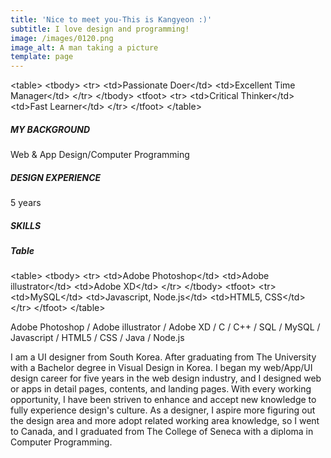 ```yaml
---
title: 'Nice to meet you-This is Kangyeon :)'
subtitle: I love design and programming!
image: /images/0120.png
image_alt: A man taking a picture
template: page
---
```

\<table>
  \<tbody>
\<tr>
\<td>Passionate Doer\</td>
\<td>Excellent Time Manager\</td>
\</tr>
\</tbody>
\<tfoot>
\<tr>
\<td>Critical Thinker\</td>
\<td>Fast Learner\</td>
\</tr>
\</tfoot>
\</table>

##### **MY BACKGROUND**

Web & App Design/Computer Programming

##### **DESIGN EXPERIENCE**

5 years

##### **SKILLS**

##### **Table**

\<table>
\<tbody>
\<tr>
\<td>Adobe Photoshop\</td>
\<td>Adobe illustrator\</td>
\<td>Adobe XD\</td>
\</tr>
\</tbody>
\<tfoot>
\<tr>
\<td>MySQL\</td>
\<td>Javascript, Node.js\</td>
\<td>HTML5, CSS\</td>
\</tr>
\</tfoot>
\</table>

Adobe Photoshop / Adobe illustrator / Adobe XD / C / C++ / SQL / MySQL / Javascript / HTML5 / CSS / Java / Node.js

I am a UI designer from South Korea. After graduating from The University with a Bachelor degree in Visual Design in Korea. I began my web/App/UI design career for five years in the web design industry, and I designed web or apps in detail pages, contents, and landing pages. With every working opportunity, I have been striven to enhance and accept new knowledge to fully experience design's culture. As a designer, I aspire more figuring out the design area and more adopt related working area knowledge, so I went to Canada, and I graduated from The College of Seneca with a diploma in Computer Programming.
